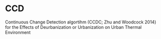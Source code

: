 # CCD
Continuous Change Detection algortihm (CCDC; Zhu and Woodcock 2014) for the Effects of Deurbanization or Urbanization on Urban Thermal Environment
